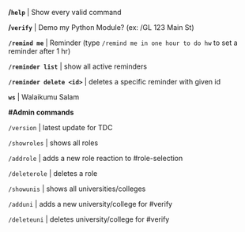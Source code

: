 **/`help`** | Show every valid command

**/`verify`** | Demo my Python Module? (ex: /GL 123 Main St)

**`/remind me`** | Reminder (type `/remind me in one hour to do hw` to set a reminder after 1 hr)

**`/reminder list`** | show all active reminders

**`/reminder delete <id>`** | deletes a specific reminder with given id

**`ws`** | Walaikumu Salam

**#Admin commands**

`/version`			| latest update for TDC

`/showroles`	   	| shows all roles

`/addrole`	   		| adds a new role reaction to #role-selection 

`/deleterole`	   	| deletes a role

`/showunis`			| shows all universities/colleges

`/adduni`	   		| adds a new university/college for #verify

`/deleteuni`	   	| deletes university/college for #verify